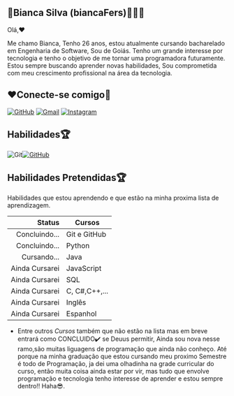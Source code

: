 ## 🎀Bianca Silva (biancaFers)👩‍💻🎀

Olá,❤️

Me chamo Bianca, Tenho 26 anos, estou atualmente cursando bacharelado em Engenharia de Software, Sou de Goiás. Tenho um grande interesse por tecnologia e tenho o objetivo de me tornar uma programadora futuramente. Estou sempre buscando aprender novas habilidades, Sou comprometida com meu crescimento profissional na área da tecnologia.




## ❤️Conecte-se comigo📶
[![GitHub](https://img.shields.io/badge/GitHub-100000?style=for-the-badge&logo=github&logoColor=white)](https://github.com/biancaFers)
[![Gmail](https://img.shields.io/badge/Gmail-333333?style=for-the-badge&logo=gmail&logoColor=red)](biancaferreira1997@gmail.com)
[![Instagram](https://img.shields.io/badge/-Instagram-%23E4405F?style=for-the-badge&logo=instagram&logoColor=white)](https://www.instagram.com/bianca_silvaa.sz?igsh=ODFyZHJja3ZreGE3)

## Habilidades🏆
![Git](https://img.shields.io/badge/GIT-E44C30?style=for-the-badge&logo=git&logoColor=white)[![GitHub](https://img.shields.io/badge/GitHub-100000?style=for-the-badge&logo=github&logoColor=white)](https://github.com/SEUUSERNAME)


## Habilidades Pretendidas🏆

Habilidades que estou aprendendo e que estão na minha proxima lista de aprendizagem.

| Status | Cursos |
|-------:|-----------|
| Concluindo...| Git e GitHub|
| Concluindo...|Python|
| Cursando...| Java  |
| Ainda Cursarei| JavaScript|
| Ainda Cursarei| SQL   |
| Ainda Cursarei| C, C#,C++,...|
| Ainda Cursarei| Inglês|
| Ainda Cursarei| Espanhol| 
 
 * Entre outros *Cursos* também que não estão na lista mas em breve entrará como CONCLUIDO✔️ se Deuus permitir, Ainda sou nova nesse ramo,são muitas liguagens de programação que ainda não conheço. Até porque na minha graduação que estou cursando meu proximo Semestre é todo de Programação, ja dei uma olhadinha na grade curricular do curso, então muita coisa ainda estar por vir, mas tudo que envolve programação e tecnologia tenho interesse de aprender e estou sempre dentro!! Haha😎.

